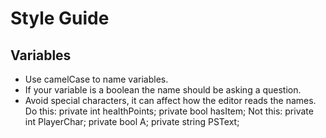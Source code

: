 # Style Guide

## Variables 

- Use camelCase to name variables.
- If your variable is a boolean the name should be asking a question. 
- Avoid special characters, it can affect how the editor reads the names.
		Do this: private int healthPoints;
				 private bool hasItem;
		Not this: private int PlayerChar;
				  private bool A;
				  private string PSText;